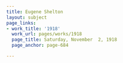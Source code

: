 ```yaml
---
title: Eugene Shelton
layout: subject
page_links:
- work_title: '1918'
  work_url: pages/works/1918
  page_title: Saturday, November  2, 1918
  page_anchor: page-684

---
```

